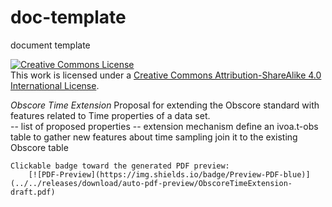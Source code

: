 # doc-template
document template

<a rel="license" href="http://creativecommons.org/licenses/by-sa/4.0/">
  <img alt="Creative Commons License" style="border-width:0" src="https://i.creativecommons.org/l/by-sa/4.0/88x31.png" /></a>
  <br />
  This work is licensed under a <a rel="license" href="http://creativecommons.org/licenses/by-sa/4.0/">
  Creative Commons Attribution-ShareAlike 4.0 International License</a>.

_Obscore Time Extension_
Proposal for extending the Obscore standard with features related to Time properties of a data set.     
-- list of proposed properties
-- extension mechanism 
  define an ivoa.t-obs table to gather new features about time sampling 
  join it to the existing Obscore table
       
    Clickable badge toward the generated PDF preview:
        [![PDF-Preview](https://img.shields.io/badge/Preview-PDF-blue)](../../releases/download/auto-pdf-preview/ObscoreTimeExtension-draft.pdf)
